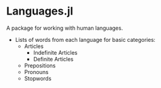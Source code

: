 Languages.jl
============

A package for working with human languages.

* Lists of words from each language for basic categories:
	* Articles
		* Indefinite Articles
		* Definite Articles
	* Prepositions
	* Pronouns
	* Stopwords
